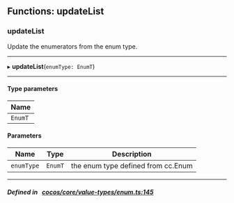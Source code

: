 ## Functions: updateList

### updateList

Update the enumerators from the enum type.
___
▸ **updateList**(`enumType: EnumT`)
___

#### Type parameters

| Name |
| :------ |
| `EnumT` |

#### Parameters

| Name | Type | Description |
| :------: | :------: | :------: |
| `enumType` | `EnumT` | the enum type defined from cc.Enum  |

___


##### Defined in &nbsp;   [cocos/core/value-types/enum.ts:145](https://github.com/cocos-creator/engine/blob/c7bf6b8a9/cocos/core/value-types/enum.ts#L145)&nbsp;
